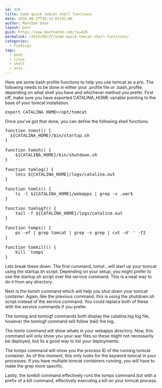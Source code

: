 ```yaml
---
id: 426
title: Some quick tomcat shell functions
date: 2016-08-27T18:12:02+01:00
author: Manthan Dave
layout: post
guid: https://www.manthanhd.com/?p=426
permalink: /2016/08/27/some-quick-tomcat-shell-functions/
categories:
  - Findings
tags:
  - bash
  - linux
  - shell
  - unix
---
```

Here are some bash profile functions to help you use tomcat as a pro. The following needs to be done in either your <span class="lang:default decode:true crayon-inline ">.profile</span> file or <span class="lang:default decode:true crayon-inline">.bash_profile</span>, depending on what shell you have and whichever method you prefer. First off, make sure you have exported <span class="lang:default decode:true crayon-inline ">CATALINA_HOME</span> variable pointing to the base of your tomcat installation.
<pre class="lang:sh decode:true">export CATALINA_HOME=/opt/tomcat</pre>
Once you've got that done, you can define the following shell functions.<!--more-->
<pre class="lang:sh decode:true">function tomst() {
  ${CATALINA_HOME}/bin/startup.sh
}

function tomsh() {
    ${CATALINA_HOME}/bin/shutdown.sh
}

function tomlog() {
    less ${CATALINA_HOME}/logs/catalina.out
}

function tomls() {
    ls -l ${CATALINA_HOME}/webapps | grep -v .war$
}

function tomlogf() {
    tail -f ${CATALINA_HOME}/logs/catalina.out
}

function tomps() {
    ps -ef | grep tomcat | grep -v grep | cut -d' ' -f2
}

function tomkill() {
    kill `tomps`
}</pre>
Lets break these down. The first command, <span class="lang:default decode:true crayon-inline ">tomst</span> , will start up your tomcat using the <span class="lang:default decode:true crayon-inline ">startup.sh</span> script. Depending on your setup, you might prefer to use the startup.sh script over the service command. This is a neat way to do it from any directory.

Next is the <span class="lang:default decode:true crayon-inline ">tomsh</span> command which will help you shut down your tomcat container. Again, like the previous command, this is using the <span class="lang:default decode:true crayon-inline">shutdown.sh</span> script instead of the service command. You could replace both of these with the service commands if you prefer.

The <span class="lang:default decode:true crayon-inline ">tomlog</span> and <span class="lang:default decode:true crayon-inline">tomlogf</span> commands both display the <span class="lang:default decode:true crayon-inline ">catalina.log</span> log file, however the <span class="lang:default decode:true crayon-inline ">tomlogf</span> command will follow (<span class="lang:default decode:true crayon-inline">tail</span>) the log.

The <span class="lang:default decode:true crayon-inline ">tomls</span> command will show whats in your webapps directory. Now, this command will only show you your war files so these might not necessarily be deployed, but its a good way to list your deployments.

The <span class="lang:default decode:true crayon-inline ">tomps</span> command will show you the process ID of the running tomcat container. As of this moment, this only looks for the keyword tomcat in your processes. If you have multiple tomcat containers running, you will have to make the <span class="lang:default decode:true crayon-inline ">grep</span> more specific.

Lastly, the <span class="lang:default decode:true crayon-inline ">tomkill</span> command effectively runs the <span class="lang:default decode:true crayon-inline ">tomps</span> command but with a prefix of a kill command, effectively executing a kill on your tomcat process.